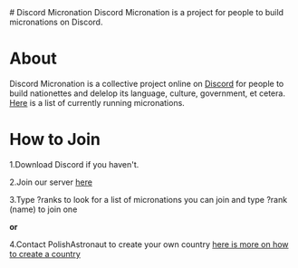 <head> <link rel="shortcut icon" type="image/x-icon" href="favicon.ico"></head>
# Discord Micronation
Discord Micronation is a project for people to build micronations on Discord.

About
====

Discord Micronation is a collective project online on [Discord](http://discord.gg) for people to build nationettes and delelop its language, culture, government, et cetera. [Here](http://electionsimulator.github.io/discordmicronation/list/) is a list of currently running micronations.

How to Join
==========


1.Download Discord if you haven't.

2.Join our server [here](https://discord.gg/Nt27kuq)

3.Type ?ranks to look for a list of micronations you can join and type ?rank (name) to join one

**or**

4.Contact PolishAstronaut to create your own country [here is more on how to create a country](http://electionsimulator.github.io/discordmicronation/create/)
